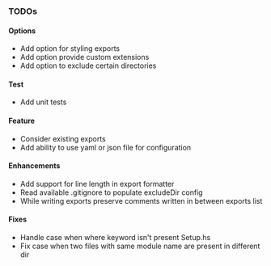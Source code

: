 ### TODOs

#### Options
- Add option for styling exports
- Add option provide custom extensions
- Add option to exclude certain directories

#### Test
- Add unit tests

#### Feature
- Consider existing exports
- Add ability to use yaml or json file for configuration

#### Enhancements
- Add support for line length in export formatter
- Read available .gitignore to populate excludeDir config
- While writing exports preserve comments written in between exports list

#### Fixes
- Handle case when where keyword isn't present Setup.hs
- Fix case when two files with same module name are present in different dir
